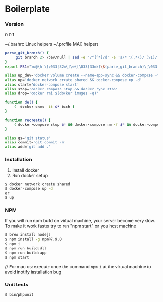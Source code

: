 # Boilerplate

### Version
0.0.1


~/.bashrc Linux helpers
~/.profile MAC helpers
```bash
parse_git_branch() {
     git branch 2> /dev/null | sed -e '/^[^*]/d' -e 's/* \(.*\)/ (\1)/'
}
export PS1="\u@\h \[\033[32m\]\w\[\033[33m\]\$(parse_git_branch)\[\033[00m\] $ "

alias up_dev='docker volume create --name=app-sync && docker-compose -f docker-compose.yml -f docker-compose-dev.yml up -d'
alias up='docker network create shared && docker-compose up -d'
alias start='docker-compose start'
alias stop='docker-compose stop && docker-sync stop'
alias drop='docker rmi $(docker images -q)'

function de() {
    (  docker exec -it $* bash )
}

function recreate() {
    ( docker-compose stop $* && docker-compose rm -f $* && docker-compose pull $* && docker-compose up --build -d)
}

alias gs='git status'
alias commit='git commit -m'
alias add='git add .'
```

### Installation
1. Install docker
2. Run docker setup
```sh
$ docker network create shared
$ docker-compose up -d
or 
$ up
```

### NPM
If you will run npm build on virtual machine, your server become very slow.
To make it work faster try to run "npm start" on you host machine
```sh
$ brew install nodejs
$ npm install -g npm@7.9.0
$ npm i
$ npm run build:dll
$ npm run build:app
$ npm start
```

// For mac os: execute once the command `npm i` at the virtual machine to avoid inotify installation bug


### Unit tests

```sh
$ bin/phpunit 
```